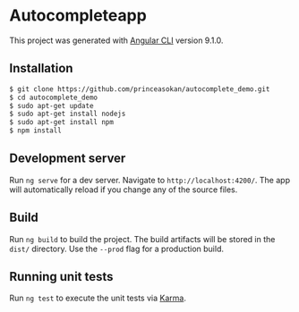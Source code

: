 # Autocompleteapp

This project was generated with [Angular CLI](https://github.com/angular/angular-cli) version 9.1.0.

## Installation

```bash
$ git clone https://github.com/princeasokan/autocomplete_demo.git
$ cd autocomplete_demo
$ sudo apt-get update
$ sudo apt-get install nodejs
$ sudo apt-get install npm
$ npm install


```

## Development server

Run `ng serve` for a dev server. Navigate to `http://localhost:4200/`. The app will automatically reload if you change any of the source files.


## Build

Run `ng build` to build the project. The build artifacts will be stored in the `dist/` directory. Use the `--prod` flag for a production build.

## Running unit tests

Run `ng test` to execute the unit tests via [Karma](https://karma-runner.github.io).



